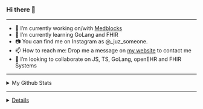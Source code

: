 ### Hi there 👋

---


- 🔭 I’m currently working on/with [Medblocks](https://github.com/medblocks)
- 🌱 I’m currently learning GoLang and FHIR
- 📷 You can find me on Instagram as @_juz_someone.
- 📫 How to reach me: Drop me a message on [my website](https://ruizo.is-a.dev/) to contact me
- 👯 I’m looking to collaborate on JS, TS, GoLang, openEHR and FHIR Systems

---

<details>
  <summary>My Github Stats</summary>
  <br/>
   <a href="https://github.com/anuraghazra/github-readme-stats"><img alt="Blaine's Top Languages" src="https://github-readme-stats.vercel.app/api?username=mezeru&show_icons=true&theme=tokyonight" />
  <br/>
     ---
        <summary> Github Streaks</summary>
  <br/>
   <a href="https://github.com/anuraghazra/github-readme-stats"><img alt="Blaine's Top Languages" src="https://github-readme-streak-stats.herokuapp.com?user=mezeru&theme=blood-dark&date_format=M%20j%5B%2C%20Y%5D" />
  <br/>

</details>

---
  
<details>


---
